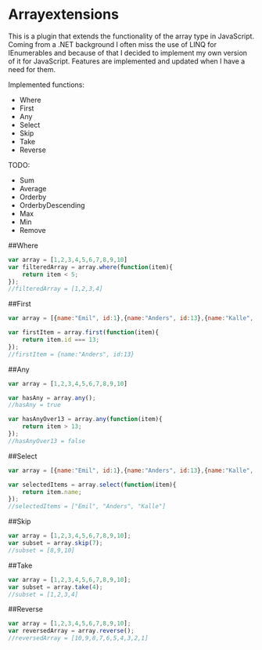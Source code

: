 # Arrayextensions
This is a plugin that extends the functionality of the array type in JavaScript. Coming from a .NET background I often miss the use of LINQ for IEnumerables and because of that I decided to implement my own version of it for JavaScript. Features are implemented and updated when I have a need for them.


Implemented functions:

<ul>
	<li>Where</li>
	<li>First</li>
	<li>Any</li>
	<li>Select</li>
	<li>Skip</li>
	<li>Take</li>
	<li>Reverse</li>
</ul>

TODO:
<ul>
	<li>Sum</li>
	<li>Average</li>
	<li>Orderby</li>
	<li>OrderbyDescending</li>
	<li>Max</li>
	<li>Min</li>
	<li>Remove</li>	
</ul>


##Where
```javascript
var array = [1,2,3,4,5,6,7,8,9,10]
var filteredArray = array.where(function(item){
    return item < 5;
});
//filteredArray = [1,2,3,4]
```

##First
```javascript
var array = [{name:"Emil", id:1},{name:"Anders", id:13},{name:"Kalle", id:43}]

var firstItem = array.first(function(item){
    return item.id === 13;
});
//firstItem = {name:"Anders", id:13}
```


##Any
```javascript
var array = [1,2,3,4,5,6,7,8,9,10]

var hasAny = array.any();
//hasAny = true

var hasAnyOver13 = array.any(function(item){
    return item > 13;
});
//hasAnyOver13 = false
```

##Select
```javascript
var array = [{name:"Emil", id:1},{name:"Anders", id:13},{name:"Kalle", id:43}]

var selectedItems = array.select(function(item){
    return item.name;
});
//selectedItems = ["Emil", "Anders", "Kalle"]
```


##Skip
```javascript
var array = [1,2,3,4,5,6,7,8,9,10];
var subset = array.skip(7);
//subset = [8,9,10]
```

##Take
```javascript
var array = [1,2,3,4,5,6,7,8,9,10];
var subset = array.take(4);
//subset = [1,2,3,4]
```

##Reverse
```javascript
var array = [1,2,3,4,5,6,7,8,9,10];
var reversedArray = array.reverse();
//reversedArray = [10,9,8,7,6,5,4,3,2,1]
```
